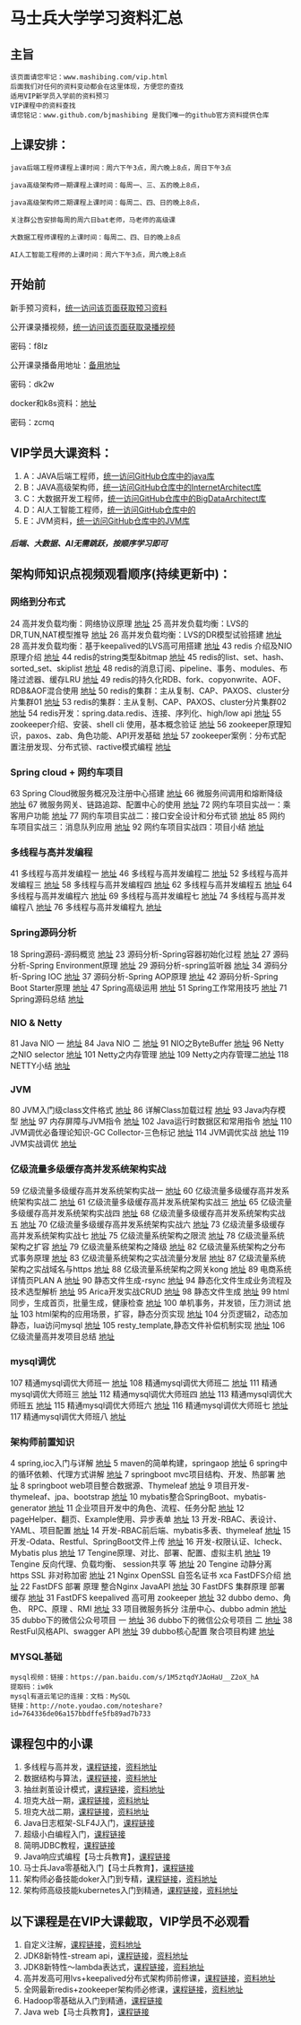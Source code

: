 #   马士兵大学学习资料汇总

##  主旨
```
该页面请您牢记：www.mashibing.com/vip.html
后面我们对任何的资料变动都会在这里体现，方便您的查找
适用VIP新学员入学前的资料预习
VIP课程中的资料查找
请您铭记：www.github.com/bjmashibing 是我们唯一的github官方资料提供仓库
```
##  上课安排：
```
java后端工程师课程上课时间：周六下午3点，周六晚上8点，周日下午3点

java高级架构师一期课程上课时间：每周一、三、五的晚上8点，

java高级架构师二期课程上课时间：每周二、四、日的晚上8点，

关注群公告安排每周的周六日bat老师，马老师的高级课

大数据工程师课程的上课时间：每周二、四、日的晚上8点

AI人工智能工程师的上课时间：周六下午3点，周六晚上8点
```
##  开始前
新手预习资料，[统一访问该页面获取预习资料](http://www.mashibing.com/html/bird.html)

公开课录播视频，[统一访问该页面获取录播视频](https://pan.baidu.com/share/init?surl=K_7B7Oc6Yu6K9Qf527IBcw)

密码：f8lz

公开课录播备用地址：[备用地址](https://pan.baidu.com/s/1vBgwGxVzNqsKnxsuOyfw1A)

密码：dk2w

docker和k8s资料：[地址]( https://pan.baidu.com/s/12T37i2xKFzS4wEsBVfn0ug )

密码：zcmq


##  VIP学员大课资料：
1.  A：JAVA后端工程师，[统一访问GitHub仓库中的java库](https://github.com/bjmashibing/java)
1.  B：JAVA高级架构师，[统一访问GitHub仓库中的InternetArchitect库](https://github.com/bjmashibing/InternetArchitect )
1.  C：大数据开发工程师，[统一访问GitHub仓库中的BigDataArchitect库](https://github.com/bjmashibing/BigDataArchitect )
1.  D：AI人工智能工程师，[统一访问GitHub仓库中的]()
1.  E：JVM资料，[统一访问GitHub仓库中的JVM库](https://github.com/bjmashibing/JVM)
##### 后端、大数据、AI无需跳跃，按顺序学习即可
## 架构师知识点视频观看顺序(持续更新中)：
### 网络到分布式
24	高并发负载均衡：网络协议原理 [地址](https://ke.qq.com/webcourse/index.html#cid=398381&term_id=100475149&taid=3385473611732013&type=1024&vid=5285890793326178319)
25	高并发负载均衡：LVS的DR,TUN,NAT模型推导 [地址](https://ke.qq.com/webcourse/index.html#cid=398381&term_id=100475149&taid=3385477906699309&type=1024&vid=5285890791944493841)
26	高并发负载均衡：LVS的DR模型试验搭建 [地址](https://ke.qq.com/webcourse/index.html#cid=398381&term_id=100475149&taid=3385482201666605&type=1024&vid=5285890792025153609)
28	高并发负载均衡：基于keepalived的LVS高可用搭建 [地址](https://ke.qq.com/webcourse/index.html#cid=398381&term_id=100475149&taid=3385486496633901&type=1024&vid=5285890792148439218)
43	redis 介绍及NIO原理介绍 [地址](https://ke.qq.com/webcourse/index.html#cid=398381&term_id=100475149&taid=3799285120767021&type=1024&vid=5285890793309969846)
44	redis的string类型&bitmap [地址](https://ke.qq.com/webcourse/index.html#cid=398381&term_id=100475149&taid=3385533741274157&type=1024&vid=5285890793395122444)
45	redis的list、set、hash、sorted_set、skiplist [地址](https://ke.qq.com/webcourse/index.html#cid=398381&term_id=100475149&taid=3385538036241453&type=1024&vid=5285890793480669565)
48	redis的消息订阅、pipeline、事务、modules、布隆过滤器、缓存LRU [地址](https://ke.qq.com/webcourse/index.html#cid=398381&term_id=100475149&taid=3385542331208749&type=1024&vid=5285890793608442753)
49	redis的持久化RDB、fork、copyonwrite、AOF、RDB&AOF混合使用 [地址](https://ke.qq.com/webcourse/index.html#cid=398381&term_id=100475149&taid=3385546626176045&type=1024&vid=5285890793680196340)
50	redis的集群：主从复制、CAP、PAXOS、cluster分片集群01 [地址](https://ke.qq.com/webcourse/index.html#cid=398381&term_id=100475149&taid=3385550921143341&type=1024&vid=5285890793758485066)
53	redis的集群：主从复制、CAP、PAXOS、cluster分片集群02 [地址](https://ke.qq.com/webcourse/index.html#cid=398381&term_id=100475149&taid=3385555216110637&type=1024&vid=5285890793884777413)
54	redis开发：spring.data.redis、连接、序列化、high/low api [地址](https://ke.qq.com/webcourse/index.html#cid=398381&term_id=100475149&taid=3385559511077933&type=1024&vid=5285890793923075911)
55	zookeeper介绍、安装、shell cli 使用，基本概念验证 [地址](https://ke.qq.com/webcourse/index.html#cid=398381&term_id=100475149&taid=3385563806045229&type=1024&vid=5285890794064663818)
56	zookeeper原理知识，paxos、zab、角色功能、API开发基础 [地址](https://ke.qq.com/webcourse/index.html#cid=398381&term_id=100475149&taid=3385568101012525&type=1024&vid=5285890794186378480)
57	zookeeper案例：分布式配置注册发现、分布式锁、ractive模式编程 [地址](https://ke.qq.com/webcourse/index.html#cid=398381&term_id=100475149&taid=3385572395979821&type=1024&vid=5285890794212987823)

### Spring cloud + 网约车项目
63	Spring Cloud微服务概况及注册中心搭建 [地址](https://ke.qq.com/webcourse/index.html#cid=398381&term_id=100475149&taid=3385598165783597&type=1024&vid=5285890794434106984)
66	微服务间调用和熔断降级 [地址](https://ke.qq.com/webcourse/index.html#cid=398381&term_id=100475149&taid=3385611050685485&type=1024&vid=5285890794506173675)
67	微服务网关、链路追踪、配置中心的使用 [地址](https://ke.qq.com/webcourse/index.html#cid=398381&term_id=100475149&taid=3385615345652781&type=1024&vid=5285890794624905699)
72	网约车项目实战一：乘客用户功能 [地址](https://ke.qq.com/webcourse/index.html#cid=398381&term_id=100475149&taid=3385636820489261&type=1024&vid=5285890794866224667)
77	网约车项目实战二：接口安全设计和分布式锁 [地址](https://ke.qq.com/webcourse/index.html#cid=398381&term_id=100475149&taid=3385658295325741&type=1024&vid=5285890795046849433)
85	网约车项目实战三：消息队列应用 [地址](https://ke.qq.com/webcourse/index.html#cid=398381&term_id=100475149&taid=3385692655064109&type=1024&vid=5285890795471293703)
92  网约车项目实战四：项目小结 [地址](https://ke.qq.com/webcourse/index.html#cid=398381&term_id=100475149&taid=4067192295789613&type=1024&vid=5285890795681263105)

### 多线程与高并发编程
41	多线程与高并发编程一 [地址](https://ke.qq.com/webcourse/index.html#cid=398381&term_id=100475149&taid=3385529446306861&type=1024&vid=5285890793201449862)
46	多线程与高并发编程二 [地址](https://ke.qq.com/webcourse/index.html#cid=398381&term_id=100475149&taid=3826180205974573&type=1024&vid=5285890793489922415)
52	多线程与高并发编程三 [地址](https://ke.qq.com/webcourse/index.html#cid=398381&term_id=100475149&taid=3852263542363181&type=1024&vid=5285890793810836226)
58	多线程与高并发编程四 [地址](https://ke.qq.com/webcourse/index.html#cid=398381&term_id=100475149&taid=3385576690947117&type=1024&vid=5285890794254224450)
62	多线程与高并发编程五 [地址](https://ke.qq.com/webcourse/index.html#cid=398381&term_id=100475149&taid=3385593870816301&type=1024&vid=5285890794418013695)
64	多线程与高并发编程六 [地址](https://ke.qq.com/webcourse/index.html#cid=398381&term_id=100475149&taid=3385602460750893&type=1024&vid=5285890794445687301)
69	多线程与高并发编程七 [地址](https://ke.qq.com/webcourse/index.html#cid=398381&term_id=100475149&taid=3385623935587373&type=1024&vid=5285890794816827703)
74	多线程与高并发编程八 [地址](https://ke.qq.com/webcourse/index.html#cid=398381&term_id=100475149&taid=3385645410423853&type=1024&vid=5285890794967826662)
76	多线程与高并发编程九 [地址](https://ke.qq.com/webcourse/index.html#cid=398381&term_id=100475149&taid=3385654000358445&type=1024&vid=5285890795040042548)


### Spring源码分析
18	Spring源码-源码概览 [地址](https://ke.qq.com/webcourse/index.html#cid=398381&term_id=100475149&taid=3665578493875245&type=1024&vid=5285890793322671596)
23	源码分析-Spring容器初始化过程 [地址](https://ke.qq.com/webcourse/index.html#cid=398381&term_id=100475149&taid=3691837923922989&type=1024&vid=5285890793327641777)
27	源码分析-Spring Environment原理 [地址](https://ke.qq.com/webcourse/index.html#cid=398381&term_id=100475149&taid=3712840314000429&type=1024&vid=5285890792035360585)
29	源码分析-spring监听器 [地址](https://ke.qq.com/webcourse/index.html#cid=398381&term_id=100475149&taid=3385490791601197&type=1024&vid=5285890792322244342)
34	源码分析-Spring IOC [地址](https://ke.qq.com/webcourse/index.html#cid=398381&term_id=100475149&taid=3747006778840109&type=1024&vid=5285890792641040588)
37	源码分析-Spring AOP原理 [地址](https://ke.qq.com/webcourse/index.html#cid=398381&term_id=100475149&taid=3385516561404973&type=1024&vid=5285890792923489265)
42	源码分析-Spring Boot Starter原理 [地址](https://ke.qq.com/webcourse/index.html#cid=398381&term_id=100475149&taid=3799280825799725&type=1024&vid=5285890793241229133)
47	Spring高级运用 [地址](https://ke.qq.com/webcourse/index.html#cid=398381&term_id=100475149&taid=3826218860680237&type=1024&vid=5285890793526236477)
51	Spring工作常用技巧 [地址](https://ke.qq.com/webcourse/index.html#cid=398381&term_id=100475149&taid=3852259247395885&type=1024&vid=5285890793772422622)
71	Spring源码总结 [地址](https://ke.qq.com/webcourse/index.html#cid=398381&term_id=100475149&taid=3385632525521965&type=1024&vid=5285890794858754043)

### NIO & Netty
81	Java NIO 一 [地址](https://ke.qq.com/webcourse/index.html#cid=398381&term_id=100475149&taid=3385675475194925&type=1024&vid=5285890795284954411)
84	Java NIO 二 [地址](https://ke.qq.com/webcourse/index.html#cid=398381&term_id=100475149&taid=3385688360096813&type=1024&vid=5285890795463737756)
91  NIO之ByteBuffer [地址](https://ke.qq.com/webcourse/index.html#cid=398381&term_id=100475149&taid=4067188000822317&type=1024&vid=5285890795677757727)
96  Netty 之NIO selector [地址](https://ke.qq.com/webcourse/index.html#cid=398381&term_id=100475149&taid=4067209475658797&type=1024&vid=5285890795889357665)
101 Netty之内存管理 [地址](https://ke.qq.com/webcourse/index.html#cid=398381&term_id=100475149&taid=4067230950495277&type=1024&vid=5285890796098401636)
109 Netty之内存管理二[地址](https://ke.qq.com/webcourse/index.html#cid=398381&term_id=100475149&taid=4067265310233645&type=1024&vid=5285890796550106193)
118 NETTY小结 [地址](https://ke.qq.com/webcourse/index.html#cid=398381&term_id=100475149&taid=4067303964939309&type=1024&vid=5285890796973596740)

### JVM
80	JVM入门级class文件格式 [地址](https://ke.qq.com/webcourse/index.html#cid=398381&term_id=100475149&taid=3385671180227629&type=1024&vid=5285890795254417183)
86	详解Class加载过程 [地址](https://ke.qq.com/webcourse/index.html#cid=398381&term_id=100475149&taid=3385696950031405&type=1024&vid=5285890795495098927)
93  Java内存模型 [地址](https://ke.qq.com/webcourse/index.html#cid=398381&term_id=100475149&taid=4067196590756909&type=1024&vid=5285890795710259061)
97  内存屏障与JVM指令 [地址](https://ke.qq.com/webcourse/index.html#cid=398381&term_id=100475149&taid=4067213770626093&type=1024&vid=5285890795920195540)
102 Java运行时数据区和常用指令  [地址](https://ke.qq.com/webcourse/index.html#cid=398381&term_id=100475149&taid=4067235245462573&type=1024&vid=5285890796130155429)
110 JVM调优必备理论知识-GC Collector-三色标记  [地址](https://ke.qq.com/webcourse/index.html#cid=398381&term_id=100475149&taid=4067269605200941&type=1024&vid=5285890796558161975)
114 JVM调优实战 [地址](https://ke.qq.com/webcourse/index.html#cid=398381&term_id=100475149&taid=4067286785070125&type=1024&vid=5285890796770442292)
119 JVM实战调优 [地址](https://ke.qq.com/webcourse/index.html#cid=398381&term_id=100475149&taid=4067308259906605&type=1024&vid=5285890797005699401)

### 亿级流量多级缓存高并发系统架构实战

59 亿级流量多级缓存高并发系统架构实战一 [地址](https://ke.qq.com/webcourse/index.html#cid=398381&term_id=100475149&taid=3385580985914413&type=1024&vid=5285890794297568090)
60 亿级流量多级缓存高并发系统架构实战二 [地址](https://ke.qq.com/webcourse/index.html#cid=398381&term_id=100475149&taid=3385585280881709&type=1024&vid=5285890794352666497)
61 亿级流量多级缓存高并发系统架构实战三 [地址](https://ke.qq.com/webcourse/index.html#cid=398381&term_id=100475149&taid=3385589575849005&type=1024&vid=5285890794406875432)
65 亿级流量多级缓存高并发系统架构实战四 [地址](https://ke.qq.com/webcourse/index.html#cid=398381&term_id=100475149&taid=3385606755718189&type=1024&vid=5285890794487964582)
68 亿级流量多级缓存高并发系统架构实战五 [地址](https://ke.qq.com/webcourse/index.html#cid=398381&term_id=100475149&taid=3385619640620077&type=1024&vid=5285890794755056474)
70 亿级流量多级缓存高并发系统架构实战六 [地址](https://ke.qq.com/webcourse/index.html#cid=398381&term_id=100475149&taid=3385628230554669&type=1024&vid=5285890794846482328)
73 亿级流量多级缓存高并发系统架构实战七 [地址](https://ke.qq.com/webcourse/index.html#cid=398381&term_id=100475149&taid=3385641115456557&type=1024&vid=5285890794907098090)
75 亿级流量系统架构之限流 [地址](https://ke.qq.com/webcourse/index.html#cid=398381&term_id=100475149&taid=3385649705391149&type=1024&vid=5285890795027196090)
78 亿级流量系统架构之扩容 [地址](https://ke.qq.com/webcourse/index.html#cid=398381&term_id=100475149&taid=3385662590293037&type=1024&vid=5285890795118954092)
79 亿级流量系统架构之降级 [地址](https://ke.qq.com/webcourse/index.html#cid=398381&term_id=100475149&taid=3385666885260333&type=1024&vid=5285890795241583575)
82 亿级流量系统架构之分布式事务原理 [地址](https://ke.qq.com/webcourse/index.html#cid=398381&term_id=100475149&taid=3385679770162221&type=1024&vid=5285890795334000268)
83 亿级流量系统架构之实战流量分发层 [地址](https://ke.qq.com/webcourse/index.html#cid=398381&term_id=100475149&taid=3385684065129517&type=1024&vid=5285890795452423442)
87 亿级流量系统架构之实战域名与https [地址](https://ke.qq.com/webcourse/index.html#cid=398381&term_id=100475149&taid=4067170820953133&type=1024&vid=5285890795502214371)
88 亿级流量系统架构之网关kong [地址](https://ke.qq.com/webcourse/index.html#cid=398381&term_id=100475149&taid=4067175115920429&type=1024&vid=5285890795543304509)
89 电商系统详情页PLAN A [地址](https://ke.qq.com/webcourse/index.html#cid=398381&term_id=100475149&taid=4067179410887725&type=1024&vid=5285890795603819984)
90 静态文件生成-rsync [地址](https://ke.qq.com/webcourse/index.html#cid=398381&term_id=100475149&taid=4067183705855021&type=1024&vid=5285890795665408978)
94 静态化文件生成业务流程及技术选型解析 [地址](https://ke.qq.com/webcourse/index.html#cid=398381&term_id=100475149&taid=4067200885724205&type=1024&vid=5285890795819050143)
95 Arica开发实战CRUD [地址](https://ke.qq.com/webcourse/index.html#cid=398381&term_id=100475149&taid=4067205180691501&type=1024&vid=5285890795877662149)
98 静态文件生成 [地址](https://ke.qq.com/webcourse/index.html#cid=398381&term_id=100475149&taid=4067218065593389&type=1024&vid=5285890795968574352)
99 html同步，生成首页，批量生成，健康检查 [地址](https://ke.qq.com/webcourse/index.html#cid=398381&term_id=100475149&taid=4067222360560685&type=1024&vid=5285890796027373496)
100 单机事务，并发锁，压力测试 [地址](https://ke.qq.com/webcourse/index.html#cid=398381&term_id=100475149&taid=4067226655527981&type=1024&vid=5285890796087063574)
103 html架构的应用场景，扩容，静态分页实现 [地址](https://ke.qq.com/webcourse/index.html#cid=398381&term_id=100475149&taid=4067239540429869&type=1024&vid=5285890796178868473)
104 分页逻辑2，动态加静态，lua访问mysql [地址](https://ke.qq.com/webcourse/index.html#cid=398381&term_id=100475149&taid=4067243835397165&type=1024&vid=5285890796239514922)
105 resty_template,静态文件补偿机制实现 [地址](https://ke.qq.com/webcourse/index.html#cid=398381&term_id=100475149&taid=4067248130364461&type=1024&vid=5285890796299478231)
106 亿级流量高并发项目总结 [地址](https://ke.qq.com/webcourse/index.html#cid=398381&term_id=100475149&taid=4067252425331757&type=1024&vid=5285890796391731488)

### mysql调优

107 精通mysql调优大师班一 [地址](https://ke.qq.com/webcourse/index.html#cid=398381&term_id=100475149&taid=4067256720299053&type=1024&vid=5285890796450429140)
108 精通mysql调优大师班二 [地址](https://ke.qq.com/webcourse/index.html#cid=398381&term_id=100475149&taid=4067261015266349&type=1024&vid=5285890796510158724)
111 精通mysql调优大师班三 [地址](https://ke.qq.com/webcourse/index.html#cid=398381&term_id=100475149&taid=4067273900168237&type=1024&vid=5285890796598967563)
112 精通mysql调优大师班四 [地址](https://ke.qq.com/webcourse/index.html#cid=398381&term_id=100475149&taid=4067278195135533&type=1024&vid=5285890796686398461)
113 精通mysql调优大师班五 [地址](https://ke.qq.com/webcourse/index.html#cid=398381&term_id=100475149&taid=4067282490102829&type=1024&vid=5285890796759143626)
115 精通mysql调优大师班六 [地址](https://ke.qq.com/webcourse/index.html#cid=398381&term_id=100475149&taid=4067291080037421&type=1024&vid=5285890796847119428)
116 精通mysql调优大师班七 [地址](https://ke.qq.com/webcourse/index.html#cid=398381&term_id=100475149&taid=4067295375004717&type=1024&vid=5285890796905611672)
117 精通mysql调优大师班八 [地址](https://ke.qq.com/webcourse/index.html#cid=398381&term_id=100475149&taid=4067299669972013&type=1024&vid=5285890796964066182)

### 架构师前置知识

4 spring,ioc入门与详解 [地址](https://ke.qq.com/webcourse/index.html#cid=398381&term_id=100475149&taid=4067299669972013&type=1024&vid=5285890796964066182)
5 maven的简单构建，springaop [地址](https://ke.qq.com/webcourse/index.html#cid=398381&term_id=100475149&taid=3385409187222573&type=1024&vid=5285890790630114912)
6 spring中的循环依赖、代理方式讲解 [地址](https://ke.qq.com/webcourse/index.html#cid=398381&term_id=100475149&taid=3385413482189869&type=1024&vid=5285890790589942447)
7 springboot mvc项目结构、开发、热部署 [地址](https://ke.qq.com/webcourse/index.html#cid=398381&term_id=100475149&taid=3385417777157165&type=1024&vid=5285890790511540996)
8 springboot web项目整合数据源、Thymeleaf [地址](https://ke.qq.com/webcourse/index.html#cid=398381&term_id=100475149&taid=3385422072124461&type=1024&vid=5285890793325592794)
9 项目开发-thymeleaf、jpa、bootstrap [地址](https://ke.qq.com/webcourse/index.html#cid=398381&term_id=100475149&taid=3385426367091757&type=1024&vid=5285890793329539892)
10 mybatis整合SpringBoot、mybatis-generator [地址](https://ke.qq.com/webcourse/index.html#cid=398381&term_id=100475149&taid=3385430662059053&type=1024&vid=5285890793325623033)
11 企业项目开发中的角色、流程、任务分配 [地址](https://ke.qq.com/webcourse/index.html#cid=398381&term_id=100475149&taid=3385434957026349&type=1024&vid=5285890793326572044)
12 pageHelper、翻页、Example使用、异步表单 [地址](https://ke.qq.com/webcourse/index.html#cid=398381&term_id=100475149&taid=3385439251993645&type=1024&vid=5285890793322637365)
13 开发-RBAC、表设计、YAML、项目配置 [地址](https://ke.qq.com/webcourse/index.html#cid=398381&term_id=100475149&taid=3385443546960941&type=1024&vid=5285890793322532723)
14 开发-RBAC前后端、mybatis多表、thymeleaf [地址](https://ke.qq.com/webcourse/index.html#cid=398381&term_id=100475149&taid=3385447841928237&type=1024&vid=5285890793322418005)
15 开发-Odata、Restful、SpringBoot文件上传 [地址](https://ke.qq.com/webcourse/index.html#cid=398381&term_id=100475149&taid=3385452136895533&type=1024&vid=5285890793326639752)
16 开发-权限认证、Icheck、Mybatis plus [地址](https://ke.qq.com/webcourse/index.html#cid=398381&term_id=100475149&taid=3385456431862829&type=1024&vid=5285890793326245685)
17 Tengine原理、对比、部署、配置、虚拟主机 [地址](https://ke.qq.com/webcourse/index.html#cid=398381&term_id=100475149&taid=3528762310661165&type=1024&vid=5285890793323424174)
19 Tengine 反向代理、负载均衡、 session共享 等 [地址](https://ke.qq.com/webcourse/index.html#cid=398381&term_id=100475149&taid=3528766605628461&type=1024&vid=5285890793328967920)
20  Tengine 动静分离 https SSL 非对称加密 [地址](https://ke.qq.com/webcourse/index.html#cid=398381&term_id=100475149&taid=3385460726830125&type=1024&vid=5285890791583725588)
21 Nginx OpenSSL 自签名证书 xca FastDFS介绍 [地址](https://ke.qq.com/webcourse/index.html#cid=398381&term_id=100475149&taid=3385465021797421&type=1024&vid=5285890793323154714)
22 FastDFS 部署 原理  整合Nginx JavaAPI  [地址](https://ke.qq.com/webcourse/index.html#cid=398381&term_id=100475149&taid=3385469316764717&type=1024&vid=5285890793323413627)
30 FastDFS 集群原理 部署 缓存 [地址](https://ke.qq.com/webcourse/index.html#cid=398381&term_id=100475149&taid=3737287267849261&type=1024&vid=5285890792435208507)
31 FastDFS keepalived 高可用 zookeeper [地址](https://ke.qq.com/webcourse/index.html#cid=398381&term_id=100475149&taid=3385495086568493&type=1024&vid=5285890792474198556)
32 dubbo demo、角色、 RPC、原理 、RMI [地址](https://ke.qq.com/webcourse/index.html#cid=398381&term_id=100475149&taid=3385499381535789&type=1024&vid=5285890792514876863)
33 项目微服务拆分 注册中心、dubbo admin [地址](https://ke.qq.com/webcourse/index.html#cid=398381&term_id=100475149&taid=3385503676503085&type=1024&vid=5285890792633119995)
35 dubbo下的微信公众号项目 一 [地址](https://ke.qq.com/webcourse/index.html#cid=398381&term_id=100475149&taid=3385507971470381&type=1024&vid=5285890792754277214)
36 dubbo下的微信公众号项目 二 [地址](https://ke.qq.com/webcourse/index.html#cid=398381&term_id=100475149&taid=3385512266437677&type=1024&vid=5285890792834815388)
38 RestFul风格API、swagger API [地址](https://ke.qq.com/webcourse/index.html#cid=398381&term_id=100475149&taid=3781967812629549&type=1024&vid=5285890792954029131)
39 dubbo核心配置 聚合项目构建  [地址](https://ke.qq.com/webcourse/index.html#cid=398381&term_id=100475149&taid=3385520856372269&type=1024&vid=5285890793032809072)


### MYSQL基础

```
mysql视频：链接：https://pan.baidu.com/s/1M5ztqdYJAoHaU__Z2oX_hA
提取码：iw0k 
mysql有道云笔记的连接：文档：MySQL
链接：http://note.youdao.com/noteshare?id=764336de06a157bbdffe5fb89ad7b733
```

##  课程包中的小课

1.	多线程与高并发，[课程链接](https://ke.qq.com/course/446547?tuin=a75a5977)，[资料地址](http://www.github.com/bjmashibing/JUC)
1.	数据结构与算法，[课程链接](https://ke.qq.com/course/429723?tuin=a75a5977)，[资料地址](http://www.github.com/bjmashibing/Algorithm)
1.	抽丝剥茧设计模式，[课程链接](https://ke.qq.com/course/413747?tuin=a75a5977)，[资料地址](http://www.github.com/bjmashibing/DesignPatterns)
1.	坦克大战一期，[课程链接](https://ke.qq.com/course/398245?tuin=a75a5977)，[资料地址](http://www.github.com/bjmashibing/tank)
1.	坦克大战二期，[课程链接](https://ke.qq.com/course/398245?tuin=a75a5977#term_id=100494276)，[资料地址](http://www.github.com/bjmashibing/Tank2019V2)
1.	Java日志框架-SLF4J入门，[课程链接](https://ke.qq.com/course/452165?taid=3999606690473541&tuin=a75a5977)
1.	超级小白编程入门，[课程链接](https://ke.qq.com/course/444431?taid=3881267456559119&tuin=a75a5977)
1.	简明JDBC教程，[课程链接](https://ke.qq.com/course/430884?taid=3699732073845540&tuin=a75a5977)
1.	Java响应式编程【马士兵教育】，[课程链接](https://ke.qq.com/course/429389?taid=3506376941145421&tuin=a75a5977)
1.	马士兵Java零基础入门【马士兵教育】，[课程链接](https://ke.qq.com/course/421576?taid=3640328381165256&tuin=a75a5977)
1.	架构师必备技能doker入门到专精，[课程链接](https://ke.qq.com/course/458623?tuin=a75a5977)，[资料地址]()
1.	架构师高级技能kubernetes入门到精通，[课程链接]()，[资料地址]()

##  以下课程是在VIP大课截取，VIP学员不必观看
1.	自定义注解，[课程链接]()，[资料地址]()
1.	JDK8新特性-stream api，[课程链接]()，[资料地址]()
1.	JDK8新特性～lambda表达式，[课程链接]()，[资料地址]()
1.	高并发高可用lvs+keepalived分布式架构师前修课，[课程链接](https://ke.qq.com/course/458615?tuin=a75a5977)，[资料地址]()
1.	全网最新redis+zookeeper架构师必修课，[课程链接]()，[资料地址]()
1.	Hadoop零基础从入门到精通，[课程链接](https://ke.qq.com/course/432890?tuin=a75a5977)
1.	Java web【马士兵教育】，[课程链接](https://ke.qq.com/course/422068?tuin=a75a5977)



















